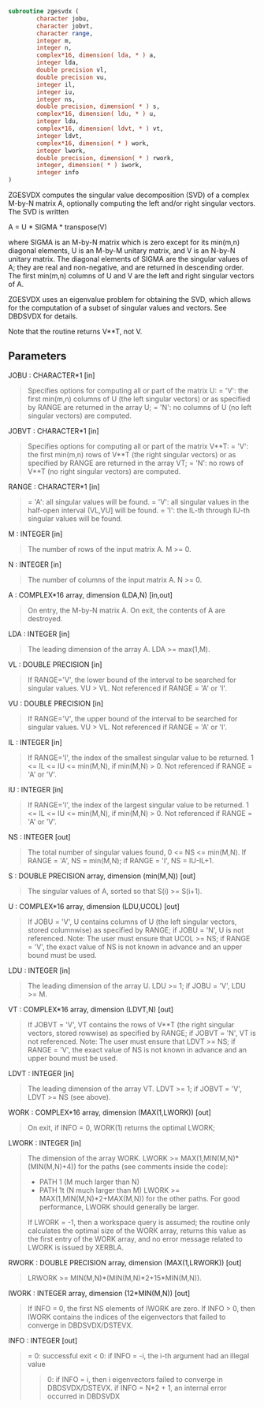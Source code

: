 ```fortran
subroutine zgesvdx (
        character jobu,
        character jobvt,
        character range,
        integer m,
        integer n,
        complex*16, dimension( lda, * ) a,
        integer lda,
        double precision vl,
        double precision vu,
        integer il,
        integer iu,
        integer ns,
        double precision, dimension( * ) s,
        complex*16, dimension( ldu, * ) u,
        integer ldu,
        complex*16, dimension( ldvt, * ) vt,
        integer ldvt,
        complex*16, dimension( * ) work,
        integer lwork,
        double precision, dimension( * ) rwork,
        integer, dimension( * ) iwork,
        integer info
)
```

ZGESVDX computes the singular value decomposition (SVD) of a complex
M-by-N matrix A, optionally computing the left and/or right singular
vectors. The SVD is written

A = U \* SIGMA \* transpose(V)

where SIGMA is an M-by-N matrix which is zero except for its
min(m,n) diagonal elements, U is an M-by-M unitary matrix, and
V is an N-by-N unitary matrix.  The diagonal elements of SIGMA
are the singular values of A; they are real and non-negative, and
are returned in descending order.  The first min(m,n) columns of
U and V are the left and right singular vectors of A.

ZGESVDX uses an eigenvalue problem for obtaining the SVD, which
allows for the computation of a subset of singular values and
vectors. See DBDSVDX for details.

Note that the routine returns V\*\*T, not V.

## Parameters
JOBU : CHARACTER\*1 [in]
> Specifies options for computing all or part of the matrix U:
> = 'V':  the first min(m,n) columns of U (the left singular
> vectors) or as specified by RANGE are returned in
> the array U;
> = 'N':  no columns of U (no left singular vectors) are
> computed.

JOBVT : CHARACTER\*1 [in]
> Specifies options for computing all or part of the matrix
> V\*\*T:
> = 'V':  the first min(m,n) rows of V\*\*T (the right singular
> vectors) or as specified by RANGE are returned in
> the array VT;
> = 'N':  no rows of V\*\*T (no right singular vectors) are
> computed.

RANGE : CHARACTER\*1 [in]
> = 'A': all singular values will be found.
> = 'V': all singular values in the half-open interval (VL,VU]
> will be found.
> = 'I': the IL-th through IU-th singular values will be found.

M : INTEGER [in]
> The number of rows of the input matrix A.  M >= 0.

N : INTEGER [in]
> The number of columns of the input matrix A.  N >= 0.

A : COMPLEX\*16 array, dimension (LDA,N) [in,out]
> On entry, the M-by-N matrix A.
> On exit, the contents of A are destroyed.

LDA : INTEGER [in]
> The leading dimension of the array A.  LDA >= max(1,M).

VL : DOUBLE PRECISION [in]
> If RANGE='V', the lower bound of the interval to
> be searched for singular values. VU > VL.
> Not referenced if RANGE = 'A' or 'I'.

VU : DOUBLE PRECISION [in]
> If RANGE='V', the upper bound of the interval to
> be searched for singular values. VU > VL.
> Not referenced if RANGE = 'A' or 'I'.

IL : INTEGER [in]
> If RANGE='I', the index of the
> smallest singular value to be returned.
> 1 <= IL <= IU <= min(M,N), if min(M,N) > 0.
> Not referenced if RANGE = 'A' or 'V'.

IU : INTEGER [in]
> If RANGE='I', the index of the
> largest singular value to be returned.
> 1 <= IL <= IU <= min(M,N), if min(M,N) > 0.
> Not referenced if RANGE = 'A' or 'V'.

NS : INTEGER [out]
> The total number of singular values found,
> 0 <= NS <= min(M,N).
> If RANGE = 'A', NS = min(M,N); if RANGE = 'I', NS = IU-IL+1.

S : DOUBLE PRECISION array, dimension (min(M,N)) [out]
> The singular values of A, sorted so that S(i) >= S(i+1).

U : COMPLEX\*16 array, dimension (LDU,UCOL) [out]
> If JOBU = 'V', U contains columns of U (the left singular
> vectors, stored columnwise) as specified by RANGE; if
> JOBU = 'N', U is not referenced.
> Note: The user must ensure that UCOL >= NS; if RANGE = 'V',
> the exact value of NS is not known in advance and an upper
> bound must be used.

LDU : INTEGER [in]
> The leading dimension of the array U.  LDU >= 1; if
> JOBU = 'V', LDU >= M.

VT : COMPLEX\*16 array, dimension (LDVT,N) [out]
> If JOBVT = 'V', VT contains the rows of V\*\*T (the right singular
> vectors, stored rowwise) as specified by RANGE; if JOBVT = 'N',
> VT is not referenced.
> Note: The user must ensure that LDVT >= NS; if RANGE = 'V',
> the exact value of NS is not known in advance and an upper
> bound must be used.

LDVT : INTEGER [in]
> The leading dimension of the array VT.  LDVT >= 1; if
> JOBVT = 'V', LDVT >= NS (see above).

WORK : COMPLEX\*16 array, dimension (MAX(1,LWORK)) [out]
> On exit, if INFO = 0, WORK(1) returns the optimal LWORK;

LWORK : INTEGER [in]
> The dimension of the array WORK.
> LWORK >= MAX(1,MIN(M,N)\*(MIN(M,N)+4)) for the paths (see
> comments inside the code):
> - PATH 1  (M much larger than N)
> - PATH 1t (N much larger than M)
> LWORK >= MAX(1,MIN(M,N)\*2+MAX(M,N)) for the other paths.
> For good performance, LWORK should generally be larger.
> 
> If LWORK = -1, then a workspace query is assumed; the routine
> only calculates the optimal size of the WORK array, returns
> this value as the first entry of the WORK array, and no error
> message related to LWORK is issued by XERBLA.

RWORK : DOUBLE PRECISION array, dimension (MAX(1,LRWORK)) [out]
> LRWORK >= MIN(M,N)\*(MIN(M,N)\*2+15\*MIN(M,N)).

IWORK : INTEGER array, dimension (12\*MIN(M,N)) [out]
> If INFO = 0, the first NS elements of IWORK are zero. If INFO > 0,
> then IWORK contains the indices of the eigenvectors that failed
> to converge in DBDSVDX/DSTEVX.

INFO : INTEGER [out]
> = 0:  successful exit
> < 0:  if INFO = -i, the i-th argument had an illegal value
> > 0:  if INFO = i, then i eigenvectors failed to converge
> in DBDSVDX/DSTEVX.
> if INFO = N\*2 + 1, an internal error occurred in
> DBDSVDX
